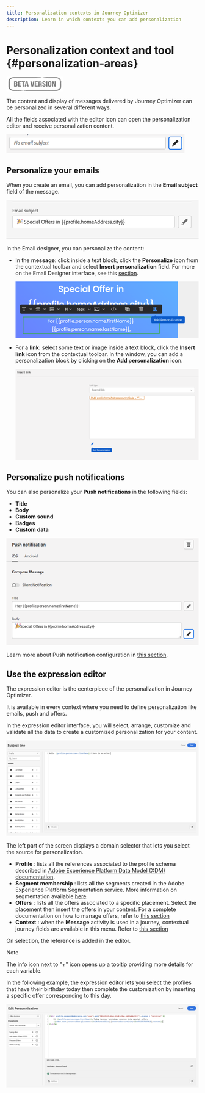 ```yaml
---
title: Personalization contexts in Journey Optimizer
description: Learn in which contexts you can add personalization
---
```

# Personalization context and tool {#personalization-areas}

![](../assets/do-not-localize/badge.png)

The content and display of messages delivered by Journey Optimizer can be personalized in several different ways.

All the fields associated with the editor icon can open the personalization editor and receive personalization content.

![](assets/perso_icon.png)

## Personalize your emails

When you create an email, you can add personalization in the **Email subject** field of the message.

![](assets/perso_subject.png)

In the Email designer, you can personalize the content:

* In the **message**: click inside a text block, click the **Personalize** icon from the contextual toolbar and select **Insert personalization** field. For more on the Email Designer interface, see this [section](../design-emails.md).
    
    ![](assets/perso_insert.png)

* For a **link**: select some text or image inside a text block, click the **Insert link** icon from the contextual toolbar. In the window, you can add a personalization block by clicking on the **Add personalization** icon.

    ![](assets/perso_link.png)

## Personalize push notifications

You can also personalize your **Push notifications** in the following fields:

* **Title**
* **Body**
* **Custom sound**
* **Badges**
* **Custom data**

![](assets/perso_push.png)

Learn more about Push notification configuration in [this section](../configure-push.md).

## Use the expression editor

The expression editor is the centerpiece of the personalization in Journey Optimizer.

It is available in every context where you need to define personalization like emails, push and offers.

In the expression editor interface, you will select, arrange, customize and validate all the data to create a customized personalization for your content.

 ![](assets/perso_ee1.png)

The left part of the screen displays a domain selector that lets you select the source for personalization.

* **Profile** : lists all the references associated to the profile schema described in [Adobe Experience Platform Data Model (XDM) documentation](https://experienceleague.adobe.com/docs/experience-platform/xdm/home.html).
* **Segment membership** : lists all the segments created in the Adobe Experience Platform Segmentation service. More information on segmentation available [here](https://experienceleague.corp.adobe.com/docs/experience-platform/segmentation/home.html?lang=en)
* **Offers** : lists all the offers associated to a specific placement. Select the placement then insert the offers in your content. For a complete documentation on how to manage offers, refer to [this section](https://experienceleague.corp.adobe.com/docs/customer-journey-management/using/create-messages/deliver-personalized-offers.html?lang=en#about-offer-decisioning)
* **Context** : when the **Message** activity is used in a journey, contextual journey fields are available in this menu. Refer to [this section](https://experienceleague.corp.adobe.com/docs/customer-journey-management/using/create-messages/deliver-personalized-offers.html?lang=en#about-offer-decisioning)

On selection, the reference is added in the editor. 

>[!NOTE]
>
>The info icon next to "+" icon opens up a tooltip providing more details for each variable.

In the following example, the expression editor lets you select the profiles that have their birthday today then complete the customization by inserting a specific offer corresponding to this day.

 ![](assets/perso_ee2.png)




